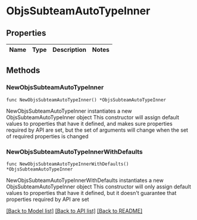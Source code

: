 # ObjsSubteamAutoTypeInner

## Properties

Name | Type | Description | Notes
------------ | ------------- | ------------- | -------------

## Methods

### NewObjsSubteamAutoTypeInner

`func NewObjsSubteamAutoTypeInner() *ObjsSubteamAutoTypeInner`

NewObjsSubteamAutoTypeInner instantiates a new ObjsSubteamAutoTypeInner object
This constructor will assign default values to properties that have it defined,
and makes sure properties required by API are set, but the set of arguments
will change when the set of required properties is changed

### NewObjsSubteamAutoTypeInnerWithDefaults

`func NewObjsSubteamAutoTypeInnerWithDefaults() *ObjsSubteamAutoTypeInner`

NewObjsSubteamAutoTypeInnerWithDefaults instantiates a new ObjsSubteamAutoTypeInner object
This constructor will only assign default values to properties that have it defined,
but it doesn't guarantee that properties required by API are set


[[Back to Model list]](../README.md#documentation-for-models) [[Back to API list]](../README.md#documentation-for-api-endpoints) [[Back to README]](../README.md)



